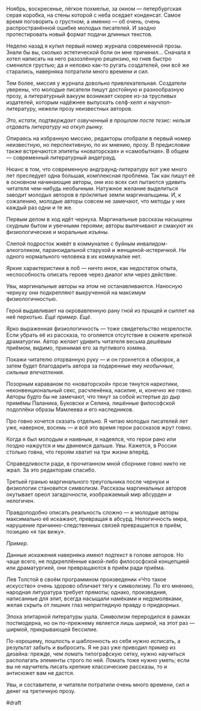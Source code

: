 Ноябрь, воскресенье, лёгкое похмелье, за окном — петербургская серая коробка, на стены которой с неба оседает конденсат. Самое время поговорить о грустном, а именно — об очень, очень распространённой ошибке молодых писателей. И заодно протестировать новый формат подачи длинных текстов.

Неделю назад я купил первый номер журнала современной прозы. Знали бы вы, сколько эстетической боли он мне причинил… Сначала я хотел написать на него разозлённую рецензию, но гнев быстро сменился грустью; да и неловко как-то ругать создателей, они всё же старались, наверняка потратили много времени и сил.

Тем более, миссия у журнала довольно привлекательная. Создатели уверены, что молодые писатели пишут достойную и разнообразную прозу, а литературный вакуум возникает скорее из-за трусливых издателей, которым надёжнее выпускать селф-хелп и научпоп-литературу, нежели прозу неизвестных авторов.

_Это, кстати, подтверждает озвученный в прошлом посте тезис: нельзя отдавать литературу на откуп рынку._

Опираясь на избранную миссию, редакторы отобрали в первый номер неизвестную, но перспективную, по их мнению, прозу.  В предисловии также встречаются эпитеты «новаторская» и «самобытная». В общем — современный литературный андеграуд.

Нюанс в том, что современную андграунд-литературу вот уже много лет преследует одна большая, комплексная проблема. Так как пишут её в основном начинающие авторы, они изо всех сил пытаются удивить читателя чем-нибудь необычным. Натужное желание выделиться заводит молодых авторов в прóклятые земли маргинальщины. И, к сожалению, молодые авторы совсем не замечают, что методы у них каждый раз одни и те же.

Первым делом в ход идёт чернуха. Маргинальные рассказы насыщены скудным бытом и увечными героями; авторы выпячивают и смакуют их физиологические и моральные изъяны. 

Слепой подросток живёт в коммуналке с буйным инвалидом-алкоголиком, параноидальной старухой и женщиной-истеричкой. Ни одного нормального человека в их коммуналке нет.

Яркие характеристики в лоб — ничто иное, как недостаток опыта, неспособность описать героев через диалог или через действие. 

Увы, маргинальные авторы на этом не останавливаются. Наносную чернуху они подкрепляют выкрученной на максимум физиологичностью. 

Герой выдавливает на окровавленную рану гной из прыщей и сыплет на неё перхотью. _Ещё пример_. _Ещё_.

Ярко выраженная физиологичность — тоже свидетельство незрелости. Если убрать её из рассказа, то оголяется отсутствие в сюжете крепкой драматургии. Автор желает удивить читателя весьма дешёвым приёмом, видимо, принимая его за пугливого хомяка.

Покажи читателю оторванную руку — и он грохнется в обморок, а затем будет благодарить автора за подаренные ему _необычные, сильные впечатления_.

Позорным караваном по «новаторской» прозе тянутся наркотики, неконвенциональный секс, расчленёнка, насилие, и, конечно же говно. Авторы будто бы не замечают, что тянут за собой истертые до дыр примёмы Паланика, Буковски и Селина, лишённые философской подоплёки образы Мамлеева и его наследников.

Про говно хочется сказать отдельно. Я читаю молодых писателей лет уже, наверное, восемь — и всё это время герои рассказов жрут говно. 

Когда я был молодым и наивным, я надеялся, что герои рано или поздно нажрутся и мы двинемся дальше. Увы. Кажется, в России столько говна, что героям хватит на три жизни вперёд.

Справедливости ради, в прочитанном мной сборнике говно никто не жрал. За это редакторам спасибо.

Третьей гранью маргинального треугольника после чернухи и физиологии становится символизм. Рассказы маргинальных авторов окутывает ореол загадочности, изображаемый мир абсурден и нелогичен. 

Правдоподобно описать реальность сложно — и молодые авторы максимально её искажают, превращая в абсурд. Нелогичность мира, нарушение причинно-следственных связей превращается в приём, позицию «я так вижу».

_Пример._

Данные искажения наверняка имеют подтекст в голове авторов. Но чаще всего, не подкреплённые какой-либо филососфской концепцией или драматургией, они превращаются в приём ради приёма.

Лев Толстой в своём программном произведении «Что такое искусство» очень здорово обличает тягу к символизму. По его мнению, народная литуратура требует прямоты; однако, произведния, написанные для элит, всегда насыщали намёками и недомолвками, желая скрыть от лишних глаз неприглядную правду о придворных.

Эпоха элитарной литературы ушла. Символизм переродился в рамках постмодерна, но он по-прежнему является лишь ширмой, на этот раз — ширмой, прикрывающей бессилие.

По-хорошему, пошлость и шаблонность из себя нужно исписать, а результат забыть и выбросить. Я не раз уже приводил пример из дизайна: прежде, чем ломать типографскую сетку, нужно научиться располагать элементы строго по ней. Ломать тоже нужно уметь; если вы не научитель писать крепкие классические рассказы, то и антисюжет вам не дастся.

Увы, и составители, и читатели потратили очень много времени, сил и денег на третичную прозу.

#draft